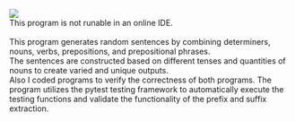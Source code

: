 <picture><img src="https://img.shields.io/badge/RANDOM SENTENCE GENERATOR-purple?label=py"></picture><br>
This program is not runable in an online IDE.
<br>
<br>
This  program generates random sentences by combining determiners, nouns, verbs, prepositions, and prepositional phrases.<br>
The sentences are constructed based on different tenses and quantities of nouns to create varied and unique outputs.<br>
Also I coded programs to verify the correctness of both programs. The program utilizes the pytest testing framework to automatically execute the testing functions and validate the functionality of the prefix and suffix extraction.
